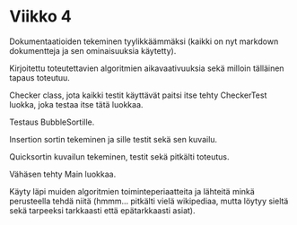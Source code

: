 # Viikko 4

Dokumentaatioiden tekeminen tyylikkäämmäksi (kaikki on nyt markdown dokumentteja ja sen ominaisuuksia käytetty).
  
  
Kirjoitettu toteutettavien algoritmien aikavaativuuksia sekä milloin tälläinen tapaus toteutuu.
  
  
Checker class, jota kaikki testit käyttävät paitsi itse tehty CheckerTest luokka, joka testaa itse tätä luokkaa.

Testaus BubbleSortille.

Insertion sortin tekeminen ja sille testit sekä sen kuvailu.

Quicksortin kuvailun tekeminen, testit sekä pitkälti toteutus.

Vähäsen tehty Main luokkaa.
  
  
  
Käyty läpi muiden algoritmien toiminteperiaatteita ja lähteitä minkä perusteella tehdä niitä (hmmm... pitkälti vielä wikipediaa, mutta löytyy sieltä sekä tarpeeksi tarkkaasti että epätarkkaasti asiat).